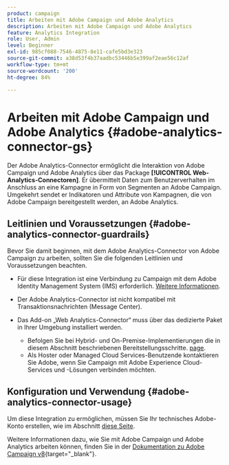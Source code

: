 ```yaml
---
product: campaign
title: Arbeiten mit Adobe Campaign und Adobe Analytics
description: Arbeiten mit Adobe Campaign und Adobe Analytics
feature: Analytics Integration
role: User, Admin
level: Beginner
exl-id: 985cf088-7546-4875-8e11-cafe5bd3e323
source-git-commit: a38d53f4b37aadbc53446b5e399af2eae56c12af
workflow-type: tm+mt
source-wordcount: '200'
ht-degree: 84%

---
```


# Arbeiten mit Adobe Campaign und Adobe Analytics {#adobe-analytics-connector-gs}

Der Adobe Analytics-Connector ermöglicht die Interaktion von Adobe Campaign und Adobe Analytics über das Package **[!UICONTROL Web-Analytics-Connectoren]**. Er übermittelt Daten zum Benutzerverhalten im Anschluss an eine Kampagne in Form von Segmenten an Adobe Campaign. Umgekehrt sendet er Indikatoren und Attribute von Kampagnen, die von Adobe Campaign bereitgestellt werden, an Adobe Analytics.

## Leitlinien und Voraussetzungen {#adobe-analytics-connector-guardrails}

Bevor Sie damit beginnen, mit dem Adobe Analytics-Connector von Adobe Campaign zu arbeiten, sollten Sie die folgenden Leitlinien und Voraussetzungen beachten.

* Für diese Integration ist eine Verbindung zu Campaign mit dem Adobe Identity Management System (IMS) erforderlich. [Weitere Informationen](../../integrations/using/about-adobe-id.md).

* Der Adobe Analytics-Connector ist nicht kompatibel mit Transaktionsnachrichten (Message Center).

* Das Add-on „Web Analytics-Connector“ muss über das dedizierte Paket in Ihrer Umgebung installiert werden.

   * Befolgen Sie bei Hybrid- und On-Premise-Implementierungen die in diesem Abschnitt beschriebenen Bereitstellungsschritte. [page](adobe-analytics-provisioning.md).
   * Als Hoster oder Managed Cloud Services-Benutzende kontaktieren Sie Adobe, wenn Sie Campaign mit Adobe Experience Cloud-Services und -Lösungen verbinden möchten.


## Konfiguration und Verwendung {#adobe-analytics-connector-usage}

Um diese Integration zu ermöglichen, müssen Sie Ihr technisches Adobe-Konto erstellen, wie im Abschnitt [diese Seite](oauth-technical-account.md).

Weitere Informationen dazu, wie Sie mit Adobe Campaign und Adobe Analytics arbeiten können, finden Sie in der [Dokumentation zu Adobe Campaign v8](https://experienceleague.adobe.com/de/docs/campaign/campaign-v8/connect/ac-aa){target="_blank"}.
